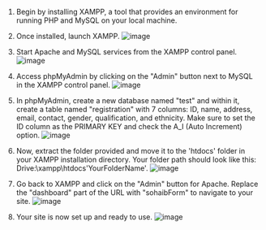 1. Begin by installing XAMPP, a tool that provides an environment for running PHP and MySQL on your local machine.
  

   
3. Once installed, launch XAMPP.
    ![image](https://github.com/AadenAaric/phpAndSql/assets/92848128/d6745e3d-7740-4ff1-b2ad-8e8241020fac)

5. Start Apache and MySQL services from the XAMPP control panel.
   ![image](https://github.com/AadenAaric/phpAndSql/assets/92848128/2075b82a-a1aa-423d-8ff0-d97c4afa9c6d)

   
7. Access phpMyAdmin by clicking on the "Admin" button next to MySQL in the XAMPP control panel. 
   ![image](https://github.com/AadenAaric/phpAndSql/assets/92848128/62a7a4d5-b8d2-4049-9da0-7f735c5bac93)

8. In phpMyAdmin, create a new database named "test" and within it, create a table named "registration" with 7 columns: ID, name, address, email, contact, gender, qualification, and ethnicity. Make sure to set the ID column as the PRIMARY KEY and check the A_I (Auto Increment) option.
   ![image](https://github.com/AadenAaric/phpAndSql/assets/92848128/c2ff3f85-0a6d-40ac-8aa9-1f7a0e31e39a)


10. Now, extract the folder provided and move it to the 'htdocs' folder in your XAMPP installation directory. Your folder path should look like this: Drive:\xampp\htdocs\'YourFolderName'.
    ![image](https://github.com/AadenAaric/phpAndSql/assets/92848128/9c552184-29ce-45ef-99cd-561414fe2255)


12. Go back to XAMPP and click on the "Admin" button for Apache. Replace the "dashboard" part of the URL with "sohaibForm" to navigate to your site. 
   ![image](https://github.com/AadenAaric/phpAndSql/assets/92848128/0c462ffb-fce3-461e-b387-9a62fae8d34c)

13. Your site is now set up and ready to use.
![image](https://github.com/AadenAaric/phpAndSql/assets/92848128/5cfa2555-04d1-412f-b3be-ed507f741439)

 
